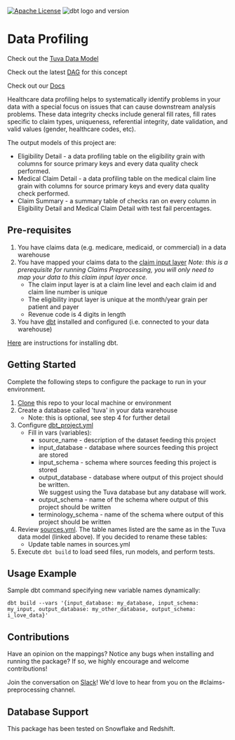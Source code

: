 [![Apache License](https://img.shields.io/badge/License-Apache%202.0-blue.svg)](https://opensource.org/licenses/Apache-2.0) ![dbt logo and version](https://img.shields.io/static/v1?logo=dbt&label=dbt-version&message=1.x&color=orange)

# Data Profiling

Check out the [Tuva Data Model](https://docs.google.com/spreadsheets/d/1NuMEhcx6D6MSyZEQ6yk0LWU0HLvaeVma8S-5zhOnbcE/edit#gid=1991587675)

Check out the latest [DAG](https://tuva-health.github.io/data_profiling/#!/overview?g_v=1) for this concept

Check out our [Docs](http://thetuvaproject.com/)

Healthcare data profiling helps to systematically identify problems in your data with a special focus on issues that can cause downstream analysis problems.
These data integrity checks include general fill rates, fill rates specific to claim types, uniqueness, referential integrity, date validation, and valid values (gender, healthcare codes, etc).

The output models of this project are:

* Eligibility Detail - a data profiling table on the eligibility grain with columns for source primary keys and every data quality check performed.
* Medical Claim Detail - a data profiling table on the medical claim line grain with columns for source primary keys and every data quality check performed.
* Claim Summary - a summary table of checks ran on every column in Eligibility Detail and Medical Claim Detail with test fail percentages.

## Pre-requisites
1. You have claims data (e.g. medicare, medicaid, or commercial) in a data warehouse
2. You have mapped your claims data to the [claim input layer](https://docs.google.com/spreadsheets/d/1NuMEhcx6D6MSyZEQ6yk0LWU0HLvaeVma8S-5zhOnbcE/edit?usp=sharing)
   *Note: this is a prerequisite for running Claims Preprocessing, you will only need to map your data to this claim input layer once.*
    - The claim input layer is at a claim line level and each claim id and claim line number is unique
    - The eligibility input layer is unique at the month/year grain per patient and payer
    - Revenue code is 4 digits in length
4. You have [dbt](https://www.getdbt.com/) installed and configured (i.e. connected to your data warehouse)

[Here](https://docs.getdbt.com/dbt-cli/installation) are instructions for installing dbt.

## Getting Started
Complete the following steps to configure the package to run in your environment.

1. [Clone](https://docs.github.com/en/repositories/creating-and-managing-repositories/cloning-a-repository) this repo to your local machine or environment
2. Create a database called 'tuva' in your data warehouse
    - Note: this is optional, see step 4 for further detail
3. Configure [dbt_project.yml](/dbt_project.yml)
    - Fill in vars (variables):
        - source_name - description of the dataset feeding this project
        - input_database - database where sources feeding this project are stored
        - input_schema - schema where sources feeding this project is stored
        - output_database - database where output of this project should be written.  
        We suggest using the Tuva database but any database will work.
        - output_schema - name of the schema where output of this project should be written
        - terminology_schema - name of the schema where output of this project should be written
4. Review [sources.yml](models/sources.yml).  The table names listed are the same as in the Tuva data model (linked above).  If you decided to rename these tables:
    - Update table names in sources.yml
5. Execute `dbt build` to load seed files, run models, and perform tests.

## Usage Example
Sample dbt command specifying new variable names dynamically:

```
dbt build --vars '{input_database: my_database, input_schema: my_input, output_database: my_other_database, output_schema: i_love_data}'
```

## Contributions
Have an opinion on the mappings? Notice any bugs when installing and running the package? 
If so, we highly encourage and welcome contributions! 

Join the conversation on [Slack](https://tuvahealth.slack.com/ssb/redirect#/shared-invite/email)!  We'd love to hear from you on the #claims-preprocessing channel.

## Database Support
This package has been tested on Snowflake and Redshift.
